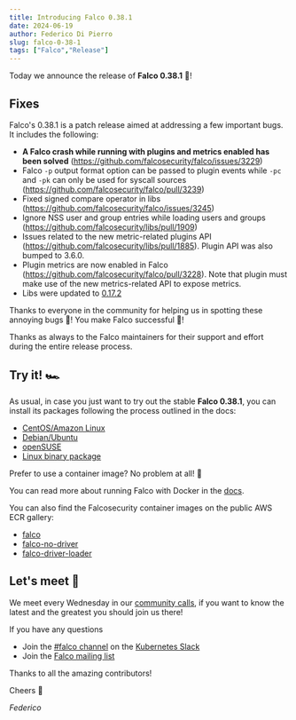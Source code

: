 ```yaml
---
title: Introducing Falco 0.38.1
date: 2024-06-19
author: Federico Di Pierro
slug: falco-0-38-1
tags: ["Falco","Release"]
---
```


Today we announce the release of **Falco 0.38.1** 🦅!

## Fixes

Falco's 0.38.1 is a patch release aimed at addressing a few important bugs. It includes the following:

* **A Falco crash while running with plugins and metrics enabled has been solved** (https://github.com/falcosecurity/falco/issues/3229)
* Falco `-p` output format option can be passed to plugin events while `-pc` and `-pk` can only be used for syscall sources (https://github.com/falcosecurity/falco/pull/3239)
* Fixed signed compare operator in libs (https://github.com/falcosecurity/falco/issues/3245)
* Ignore NSS user and group entries while loading users and groups (https://github.com/falcosecurity/libs/pull/1909)
* Issues related to the new metric-related plugins API (https://github.com/falcosecurity/libs/pull/1885). Plugin API was also bumped to 3.6.0.
* Plugin metrics are now enabled in Falco (https://github.com/falcosecurity/falco/pull/3228). Note that plugin must make use of the new metrics-related API to expose metrics.
* Libs were updated to [0.17.2](https://github.com/falcosecurity/libs/releases/tag/0.17.2)

Thanks to everyone in the community for helping us in spotting these annoying bugs 🐛! You make Falco successful 🦅!

Thanks as always to the Falco maintainers for their support and effort during the entire release process.

## Try it! 🏎️

As usual, in case you just want to try out the stable **Falco 0.38.1**, you can install its packages following the process outlined in the docs:

* [CentOS/Amazon Linux](https://falco.org/docs/getting-started/installation/#centos-rhel)
* [Debian/Ubuntu](https://falco.org/docs/getting-started/installation/#debian)
* [openSUSE](https://falco.org/docs/getting-started/installation/#suse)
* [Linux binary package](https://falco.org/docs/getting-started/installation/#linux-binary)

Prefer to use a container image? No problem at all! 🐳

You can read more about running Falco with Docker in the [docs](https://falco.org/docs/getting-started/running/#docker).

You can also find the Falcosecurity container images on the public AWS ECR gallery:

* [falco](https://gallery.ecr.aws/falcosecurity/falco)
* [falco-no-driver](https://gallery.ecr.aws/falcosecurity/falco-no-driver)
* [falco-driver-loader](https://gallery.ecr.aws/falcosecurity/falco-driver-loader)

## Let's meet 🤝

We meet every Wednesday in our [community calls](https://github.com/falcosecurity/community),
if you want to know the latest and the greatest you should join us there!

If you have any questions

* Join the [#falco channel](https://kubernetes.slack.com/messages/falco) on the [Kubernetes Slack](https://slack.k8s.io)
* Join the [Falco mailing list](https://lists.cncf.io/g/cncf-falco-dev)

Thanks to all the amazing contributors!

Cheers 🎊

_Federico_
